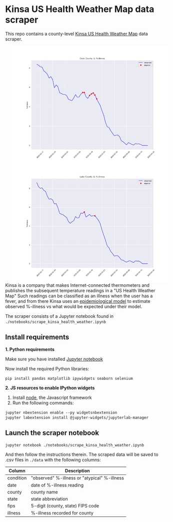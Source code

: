 # Kinsa US Health Weather Map data scraper
This repo contains a county-level [Kinsa US Health Weather Map](https://bit.ly/3cweb9I) data scraper.

<img align="left" src="./notebooks/cook_county_il.png" hspace="20"/>
<img align="left" src="./notebooks/lake_county_il.png" hspace="20"/>
<br/>

Kinsa is a company that makes Internet-connected thermometers and publishes the subsequent temperature readings in a "US Health Weather Map" Such readings can be classified as an illness when the user has a fever, and from there Kinsa uses an [epidemiological model](https://content.kinsahealth.com/covid-detection-technical-approach) to estimate observed %-illness vs what would be expected under their model.

The scraper consists of a Jupyter notebook found in `./notebooks/scrape_kinsa_health_weather.ipynb`


## Install requirements
**1. Python requirements**

Make sure you have installed [Jupyter notebook](https://jupyter.readthedocs.io/en/latest/install.html)

Now install the required Python libraries:
```
pip install pandas matplotlib ipywidgets seaborn selenium
```

**2. JS resources to enable IPython widgets**

1. Install [node](https://nodejs.org/en/), the Javascript framework
2. Run the following commands:
```
jupyter nbextension enable --py widgetsnbextension
jupyter labextension install @jupyter-widgets/jupyterlab-manager
```

## Launch the scraper notebook
```
jupyter notebook ./notebooks/scrape_kinsa_health_weather.ipynb 
```

And then follow the instructions therein. The scraped data will be saved to .csv files in `./data` with the following columns:

| Column    | Description                                  |
|-----------|----------------------------------------------|
| condition | "observed" %-illness or "atypical" %-illness |
| date      | date of %-illness reading                    |
| county    | county name                                  |
| state     | state abbreviation                           |
| fips      | 5-digit (county, state) FIPS code            |
| illness   | %-illness recorded for county                |